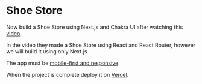 # Shoe Store 

Now build a Shoe Store using Next.js and Chakra UI after watching this [video](https://www.youtube.com/watch?v=4NpGzBEySvI).

In the video they made a Shoe Store using React and React Router, however we will build it using only Next.js

The app must be [mobile-first and responsive](https://chakra-ui.com/docs/styled-system/responsive-styles).

When the project is complete deploy it on [Vercel](https://vercel.com/docs/concepts/deployments/overview).
